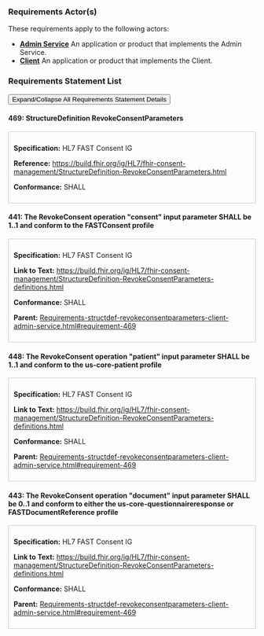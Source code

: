 
### Requirements Actor(s)

<p>These requirements apply to the following actors: </p>
<ul>
<li><b><a href="ActorDefinition-admin-service.html">Admin Service</a></b>&nbsp;An application or product that implements the Admin Service.</li>
<li><b><a href="ActorDefinition-client.html">Client</a></b>&nbsp;An application or product that implements the Client.</li>
</ul>

### Requirements Statement List

<p>
<button class="btn btn-info btn-lg btn-block" type="button" title="Click to Expand/Collapse All Requirements Statement Details" data-toggle="collapse" data-target="#req-469detail,#req-441detail,#req-448detail,#req-443detail" aria-expanded="false">Expand/Collapse All Requirements Statement Details</button>
</p>

#### <a id="requirement-469" title="Click to Open or Close Details" data-toggle="collapse" data-target="#req-469detail" aria-expanded="false">469:&nbsp;StructureDefinition RevokeConsentParameters</a>

<div class="collapse" id="req-469detail">
<div class="card card-body" style="border:1px solid;border-color:#cccccc;padding:10px" markdown="1">
<p>
<b>Specification:</b>&nbsp;HL7 FAST Consent IG
</p>
<p>
<b>Reference:</b>&nbsp;<a href="https://build.fhir.org/ig/HL7/fhir-consent-management/StructureDefinition-RevokeConsentParameters.html">https://build.fhir.org/ig/HL7/fhir-consent-management/StructureDefinition-RevokeConsentParameters.html</a>
</p>
<p><b>Conformance:</b>&nbsp;SHALL</p>
</div>
</div>

#### <a id="requirement-441" title="Click to Open or Close Details" data-toggle="collapse" data-target="#req-441detail" aria-expanded="false">441:&nbsp;The RevokeConsent operation "consent" input parameter SHALL be 1..1 and conform to the FASTConsent profile</a>

<div class="collapse" id="req-441detail">
<div class="card card-body" style="border:1px solid;border-color:#cccccc;padding:10px" markdown="1">
<p>
<b>Specification:</b>&nbsp;HL7 FAST Consent IG
</p>
<p>
<b>Link to Text:</b>&nbsp;<a href="https://build.fhir.org/ig/HL7/fhir-consent-management/StructureDefinition-RevokeConsentParameters-definitions.html#Parameters.parameter:consent">https://build.fhir.org/ig/HL7/fhir-consent-management/StructureDefinition-RevokeConsentParameters-definitions.html</a>
</p>
<p><b>Conformance:</b>&nbsp;SHALL</p>
<p>
<b>Parent:</b>&nbsp;<a href="Requirements-structdef-revokeconsentparameters-client-admin-service.html#requirement-469">Requirements-structdef-revokeconsentparameters-client-admin-service.html#requirement-469</a>
</p>
</div>
</div>

#### <a id="requirement-448" title="Click to Open or Close Details" data-toggle="collapse" data-target="#req-448detail" aria-expanded="false">448:&nbsp;The RevokeConsent operation "patient" input parameter SHALL be 1..1 and conform to the us-core-patient profile</a>

<div class="collapse" id="req-448detail">
<div class="card card-body" style="border:1px solid;border-color:#cccccc;padding:10px" markdown="1">
<p>
<b>Specification:</b>&nbsp;HL7 FAST Consent IG
</p>
<p>
<b>Link to Text:</b>&nbsp;<a href="https://build.fhir.org/ig/HL7/fhir-consent-management/StructureDefinition-RevokeConsentParameters-definitions.html#Parameters.parameter:patient">https://build.fhir.org/ig/HL7/fhir-consent-management/StructureDefinition-RevokeConsentParameters-definitions.html</a>
</p>
<p><b>Conformance:</b>&nbsp;SHALL</p>
<p>
<b>Parent:</b>&nbsp;<a href="Requirements-structdef-revokeconsentparameters-client-admin-service.html#requirement-469">Requirements-structdef-revokeconsentparameters-client-admin-service.html#requirement-469</a>
</p>
</div>
</div>

#### <a id="requirement-443" title="Click to Open or Close Details" data-toggle="collapse" data-target="#req-443detail" aria-expanded="false">443:&nbsp;The RevokeConsent operation "document" input parameter SHALL be 0..1 and conform to either the us-core-questionnaireresponse or FASTDocumentReference profile</a>

<div class="collapse" id="req-443detail">
<div class="card card-body" style="border:1px solid;border-color:#cccccc;padding:10px" markdown="1">
<p>
<b>Specification:</b>&nbsp;HL7 FAST Consent IG
</p>
<p>
<b>Link to Text:</b>&nbsp;<a href="https://build.fhir.org/ig/HL7/fhir-consent-management/StructureDefinition-RevokeConsentParameters-definitions.html#Parameters.parameter:document">https://build.fhir.org/ig/HL7/fhir-consent-management/StructureDefinition-RevokeConsentParameters-definitions.html</a>
</p>
<p><b>Conformance:</b>&nbsp;SHALL</p>
<p>
<b>Parent:</b>&nbsp;<a href="Requirements-structdef-revokeconsentparameters-client-admin-service.html#requirement-469">Requirements-structdef-revokeconsentparameters-client-admin-service.html#requirement-469</a>
</p>
</div>
</div>


<br/>
